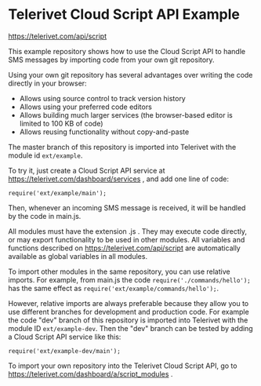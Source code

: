 # Telerivet Cloud Script API Example

https://telerivet.com/api/script

This example repository shows how to use the Cloud Script API to handle SMS messages
by importing code from your own git repository.

Using your own git repository has several advantages over writing the code directly in your browser:

* Allows using source control to track version history
* Allows using your preferred code editors
* Allows building much larger services (the browser-based editor is limited to 100 KB of code)
* Allows reusing functionality without copy-and-paste

The master branch of this repository is imported into Telerivet with the module id `ext/example`. 

To try it, just create a Cloud Script API service at https://telerivet.com/dashboard/services ,
and add one line of code:

```
require('ext/example/main');
```

Then, whenever an incoming SMS message is received, it will be handled by the code in main.js.

All modules must have the extension .js . They may execute code directly, or may export functionality
to be used in other modules. All variables and functions described on https://telerivet.com/api/script
are automatically available as global variables in all modules.

To import other modules in the same repository, you can use relative imports. For example, from main.js the code 
`require('./commands/hello');` has the same effect as `require('ext/example/commands/hello');`.

However, relative imports are always preferable because they allow you to use different branches
for development and production code. For example the code "dev" branch of this repository is
imported into Telerivet with the module ID `ext/example-dev`. Then the "dev" branch can be tested 
by adding a Cloud Script API service like this:

```
require('ext/example-dev/main');
```

To import your own repository into the Telerivet Cloud Script API, go to https://telerivet.com/dashboard/a/script_modules .
